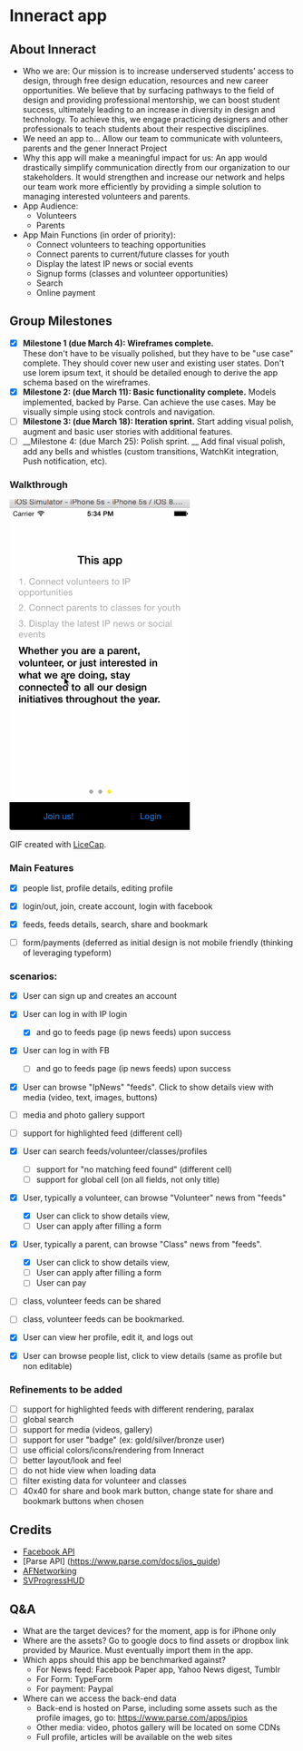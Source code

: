 # Inneract app

## About Inneract
*  Who we are: 
Our mission is to increase underserved students’ access to design, through free design education, resources and new career opportunities. We believe that by surfacing pathways to the field of design and providing professional mentorship, we can boost student success, ultimately leading to an increase in diversity in design and technology. To achieve this, we engage practicing designers and other professionals to teach students about their respective disciplines. 
* We need an app to…
 Allow our team to communicate with volunteers, parents and the gener lnneract Project
* Why this app will make a meaningful impact for us: 
An app would drastically simplify communication directly from our organization to our stakeholders. It would strengthen and increase our network and helps our team work more efficiently by providing a simple solution to managing interested volunteers and parents. 
* App Audience: 
   * Volunteers 
   * Parents 
* App Main Functions (in order of priority): 
   * Connect volunteers to teaching opportunities   
   * Connect parents to current/future classes for youth 
   * Display the latest IP news or social events 
   * Signup forms (classes and volunteer opportunities) 
   * Search 
   * Online payment
   
## Group Milestones
- [x] __Milestone 1 (due March 4):  Wireframes complete.__  
    These don't have to be visually polished, but they have to be "use case" complete. They should cover new user and existing user states. Don't use lorem ipsum text, it should be detailed enough to derive the app schema based on the wireframes.
- [X] __Milestone 2: (due March 11): Basic functionality complete.__
   Models implemented, backed by Parse. Can achieve the use cases. May be visually simple using stock controls and navigation.
- [ ] __Milestone 3: (due March 18): Iteration sprint.__
   Start adding visual polish, augment and basic user stories with additional features.
- [ ] __Milestone 4: (due March 25): Polish sprint. __
   Add final visual polish, add any bells and whistles (custom transitions, WatchKit integration, Push notification, etc).

### Walkthrough
![Demo](inneract-demo.gif)

GIF created with [LiceCap](http://www.cockos.com/licecap/).

### Main Features
- [x] people list, profile details, editing profile
- [x] login/out, join, create account, login with facebook
- [x] feeds, feeds details, search, share and bookmark
- [ ] form/payments (deferred as initial design is not mobile friendly (thinking of leveraging typeform)


### scenarios:


- [x] User can sign up and creates an account​ 
- [x] User can log in with IP login
  - [x] and go to feeds page (ip news feeds) upon success​
- [x] User can log in with FB
  - [ ] and go to feeds page (ip news feeds) upon success​
- [x]  User can browse "IpNews" "feeds". Click to show details view with media (video, text, images​, buttons​)
  - [ ] media and photo gallery support
  - [ ] support for highlighted feed (different cell)
- [x] User can search feeds/volunteer/classes/profiles
  - [ ] support for "no matching feed found" (different cell)
  - [ ] support for global cell (on all fields, not only title)
- [x] User, typically a volunteer, can browse "Volunteer" news from "feeds" 
  - [x] User can click to show details view, 
  - [ ] User can apply after filling a form​
- [x] User, typically a parent, can browse "Class" news from "feeds". 
  - [x] User can click to show details view, 
  - [ ] User can apply after filling a form​
  - [ ] User can pay 
- [ ] class, volunteer feeds can be shared 
- [ ]  class, volunteer feeds can be bookmarked. 
- [x] User can view her profile,  edit it, and logs out​ 
- [x] User can browse people list, click to view details (same as profile but non editable)​


### Refinements to be added
- [ ] support for highlighted feeds with different rendering, paralax
- [ ] global search
- [ ] support for media (videos, gallery)
- [ ] support for user "badge" (ex: gold/silver/bronze user)
- [ ] use official colors/icons/rendering from Inneract
- [ ] better layout/look and feel
- [ ] do not hide view when loading data
- [ ] filter existing data for volunteer and classes
- [ ] 40x40 for share and book mark button, change state for share and bookmark buttons when chosen

Credits
---------
* [Facebook API](https://developers.facebook.com/)
* [Parse API] (https://www.parse.com/docs/ios_guide)
* [AFNetworking](https://github.com/AFNetworking/AFNetworking)
* [SVProgressHUD](https://github.com/TransitApp/SVProgressHUD)

## Q&A
- What are the target devices?
   for the moment, app is for iPhone only
- Where are the assets?
   Go to google docs to find assets or dropbox link provided by Maurice. Must eventually import them in the app.
- Which apps should this app be benchmarked against?
   - For News feed: Facebook Paper app, Yahoo News digest, Tumblr
   - For Form: TypeForm
   - For payment: Paypal
-  Where can we access the back-end data
   - Back-end is hosted on Parse, including some assets such as the profile images, go to: https://www.parse.com/apps/ipios
   - Other media: video, photos gallery will be located on some CDNs
   - Full profile, articles will be available on the web sites

  



